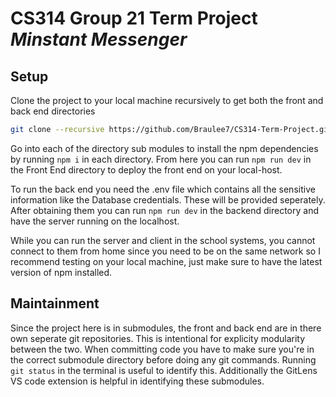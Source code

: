 # CS314 Group 21 Term Project _Minstant Messenger_

## Setup

Clone the project to your local machine recursively to get
both the front and back end directories

```bash
git clone --recursive https://github.com/Braulee7/CS314-Term-Project.git
```

Go into each of the directory sub modules to install the npm dependencies
by running `npm i` in each directory. From here you can run `npm run dev`
in the Front End directory to deploy the front end on your local-host.

To run the back end you need the .env file which contains all the sensitive
information like the Database credentials. These will be provided seperately.
After obtaining them you can run `npm run dev` in the backend directory
and have the server running on the localhost.

While you can run the server and client in the school systems, you cannot
connect to them from home since you need to be on the same network so I
recommend testing on your local machine, just make sure to have the
latest version of npm installed.

## Maintainment

Since the project here is in submodules, the front and back end are in there
own seperate git repositories. This is intentional for explicity modularity
between the two. When committing code you have to make sure you're in the
correct submodule directory before doing any git commands. Running `git status`
in the terminal is useful to identify this. Additionally the GitLens VS code
extension is helpful in identifying these submodules.
